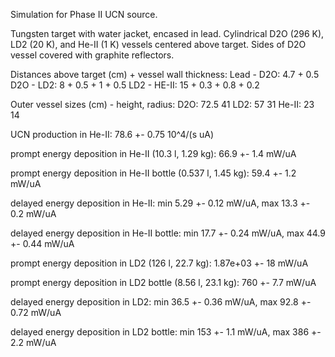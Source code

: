 Simulation for Phase II UCN source.

Tungsten target with water jacket, encased in lead.
Cylindrical D2O (296 K), LD2 (20 K), and He-II (1 K) vessels centered above target.
Sides of D2O vessel covered with graphite reflectors.

Distances above target (cm) + vessel wall thickness:
Lead - D2O: 4.7 + 0.5
D2O - LD2: 8 + 0.5 + 1 + 0.5
LD2 - HE-II: 15 + 0.3 + 0.8 + 0.2

Outer vessel sizes (cm) - height, radius:
D2O: 72.5 41
LD2: 57 31
He-II: 23 14

UCN production in He-II:
78.6 +- 0.75 10^4/(s uA)

prompt energy deposition in He-II (10.3 l, 1.29 kg):
66.9 +- 1.4 mW/uA

prompt energy deposition in He-II bottle (0.537 l, 1.45 kg):
59.4 +- 1.2 mW/uA

delayed energy deposition in He-II:
min 5.29 +- 0.12 mW/uA, max 13.3 +- 0.2 mW/uA

delayed energy deposition in He-II bottle:
min 17.7 +- 0.24 mW/uA, max 44.9 +- 0.44 mW/uA

prompt energy deposition in LD2 (126 l, 22.7 kg):
1.87e+03 +- 18 mW/uA

prompt energy deposition in LD2 bottle (8.56 l, 23.1 kg):
760 +- 7.7 mW/uA

delayed energy deposition in LD2:
min 36.5 +- 0.36 mW/uA, max 92.8 +- 0.72 mW/uA

delayed energy deposition in LD2 bottle:
min 153 +- 1.1 mW/uA, max 386 +- 2.2 mW/uA

